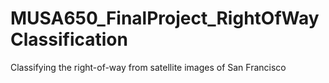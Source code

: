 # MUSA650_FinalProject_RightOfWayClassification
 Classifying the right-of-way from satellite images of San Francisco
